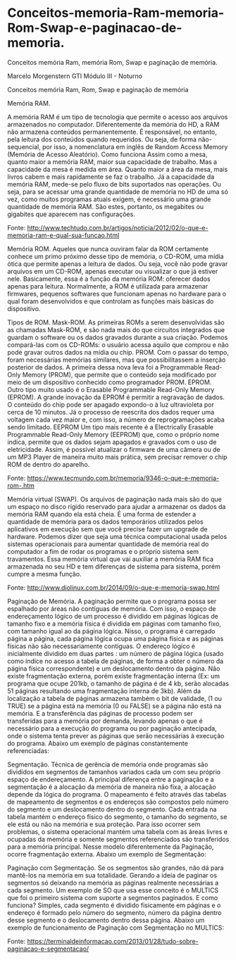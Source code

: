 # Conceitos-memoria-Ram-memoria-Rom-Swap-e-paginacao-de-memoria.
Conceitos memória Ram, memória Rom, Swap e paginação de memória.

Marcelo Morgenstern					GTI Módulo III - Noturno


Conceitos memória Ram, Rom, Swap e paginação de memória


Memória RAM.

A memória RAM é um tipo de tecnologia que permite o acesso aos arquivos armazenados no computador. Diferentemente da memória do HD, a RAM não armazena conteúdos permanentemente. É responsável, no entanto, pela leitura dos conteúdos quando requeridos. Ou seja, de forma não-sequencial, por isso, a nomenclatura em inglês de Random Access Memory (Memória de Acesso Aleatório).
Como funciona
Assim como a mesa, quanto maior a memória RAM, maior sua capacidade de trabalho. Mas a capacidade da mesa é medida em área. Quanto maior a área da mesa, mais livros cabem e mais rapidamente se faz o trabalho. Já a capacidade da memória RAM, mede-se pelo fluxo de bits suportados nas operações.
Ou seja, para se acessar uma grande quantidade de memória  no HD de uma só vez, como muitos programas atuais exigem, é necessário uma grande quantidade de memória RAM. São estes, portanto, os megabites ou gigabites que aparecem nas configurações.

Fonte: http://www.techtudo.com.br/artigos/noticia/2012/02/o-que-e-memoria-ram-e-qual-sua-funcao.html

Memória ROM.
Aqueles que nunca ouviram falar da ROM certamente conhece um primo próximo desse tipo de memória, o CD-ROM, uma mídia ótica que permite apenas a leitura de dados. Ou seja, você não pode gravar arquivos em um CD-ROM, apenas executar ou visualizar o que já estiver nele.
Basicamente, essa é a função da memória ROM: oferecer dados apenas para leitura. Normalmente, a ROM é utilizada para armazenar firmwares, pequenos softwares que funcionam apenas no hardware para o qual foram desenvolvidos e que controlam as funções mais básicas do dispositivo.

Tipos de ROM.
Mask-ROM.
As primeiras ROMs a serem desenvolvidas são as chamadas Mask-ROM, e são nada mais do que circuitos integrados que guardam o software ou os dados gravados durante a sua criação. Podemos compará-las com os CD-ROMs: o usuário acessa aquilo que comprou e não pode gravar outros dados na mídia ou chip.
PROM.
Com o passar do tempo, foram necessárias memórias similares, mas que possibilitassem a inserção posterior de dados. A primeira dessa nova leva foi a Programmable Read-Only Memory (PROM), que permite que o conteúdo seja modificado por meio de um dispositivo conhecido como programador PROM.
EPROM.
Outro tipo muito usado é o Erasable Programmable Read-Only Memory (EPROM). A grande inovação da EPROM é permitir a regravação de dados. O conteúdo do chip pode ser apagado expondo-o à luz ultravioleta por cerca de 10 minutos. Já o processo de reescrita dos dados requer uma voltagem cada vez maior e, com isso, a número de reprogramações acaba sendo limitado.
EEPROM
Um tipo mais recente é a Electrically Erasable Programmable Read-Only Memory (EEPROM) que, como o próprio nome indica, permite que os dados sejam apagados e gravados com o uso de eletricidade. Assim, é possível atualizar o firmware de uma câmera ou de um MP3 Player de maneira muito mais prática, sem precisar remover o chip ROM de dentro do aparelho.

Fonte: https://www.tecmundo.com.br/memoria/9346-o-que-e-memoria-rom-.htm

Memória virtual (SWAP).
Os arquivos de paginação nada mais são do que um espaço no disco rígido reservado para ajudar a armazenar os dados da memória RAM quando ela está cheia. É uma forma de estender a quantidade de memória para os dados temporários utilizados pelos aplicativos em execução sem que você precise fazer um upgrade de hardware.
Podemos dizer que seja uma técnica computacional usada pelos sistemas operacionais para aumentar quantidade de memória real do computador a fim de rodar os programas e o próprio sistema sem travamentos.
Essa memória virtual que vai auxiliar a memória RAM fica armazenada no seu HD e tem diferenças de sistema para sistema, porém cumpre a mesma função.

Fonte: http://www.diolinux.com.br/2014/09/o-que-e-memoria-swap.html

Paginação de Memória.
A paginação permite que o programa possa ser espalhado por áreas não contíguas de memória. Com isso, o espaço de endereçamento lógico de um processo é dividido em páginas lógicas de tamanho fixo e a memória física é dividida em páginas com tamanho fixo, com tamanho igual ao da página lógica. Nisso, o programa é carregado página a página, cada página lógica ocupa uma página física e as páginas físicas não são necessariamente contíguas. O endereço lógico é inicialmente dividido em duas partes : um número de página lógica (usado como índice no acesso a tabela de páginas, de forma a obter o número da página física correspondente) e um deslocamento dentro da página. Não existe fragmentação externa, porém existe fragmentação interna (Ex: um programa que ocupe 201kb, o tamanho de página é de 4 kb, serão alocadas 51 páginas resultando uma fragmentação interna de 3kb). Além da localização a tabela de páginas armazena também o bit de validade, (1 ou TRUE) se a página está na memória (0 ou FALSE) se a página não está na memória. E a transferência das páginas de processo podem ser transferidas para a memória por demanda, levando apenas o que é necessário para a execução do programa ou por paginação antecipada, onde o sistema tenta prever as páginas que serão necessárias à execução do programa. Abaixo um exemplo de páginas constantemente referenciadas:

Segmentação.
Técnica de gerência de memória onde programas são divididos em segmentos de tamanhos variados cada um com seu próprio espaço de endereçamento. A principal diferença entre a paginação e a segmentação é a alocação da memória de maneira não fixa, a alocação depende da lógica do programa. O mapeamento é feito através das tabelas de mapeamento de segmentos e os endereços são compostos pelo número do segmento e um deslocamento dentro do segmento. Cada entrada na tabela mantém o endereço físico do segmento, o tamanho do segmento, se ele está ou não na memória e sua proteção. Para isso ocorrer sem problemas, o sistema operacional mantém uma tabela com as áreas livres e ocupadas da memória e somente segmentos referenciados são transferidos para a memória principal. Nesse modelo diferentemente da Paginação, ocorre fragmentação externa. Abaixo um exemplo de Segmentação:

Paginação com Segmentação.
Se os segmentos são grandes, não dá para mantê-los na memória em sua totalidade. Gerando a ideia de paginar os segmentos só deixando na memória as páginas realmente necessárias a cada segmento. Um exemplo de SO que usa esse conceito é o MULTICS que foi o primeiro sistema com suporte a segmentos paginados. E como funciona? Simples, cada segmento é dividido fisicamente em páginas e o endereço é formado pelo número do segmento, número da página dentro desse segmento e o deslocamento dentro dessa página. Abaixo um exemplo de funcionamento de Paginação com Segmentação no MULTICS:

Fonte: https://terminaldeinformacao.com/2013/01/28/tudo-sobre-paginacao-e-segmentacao/
